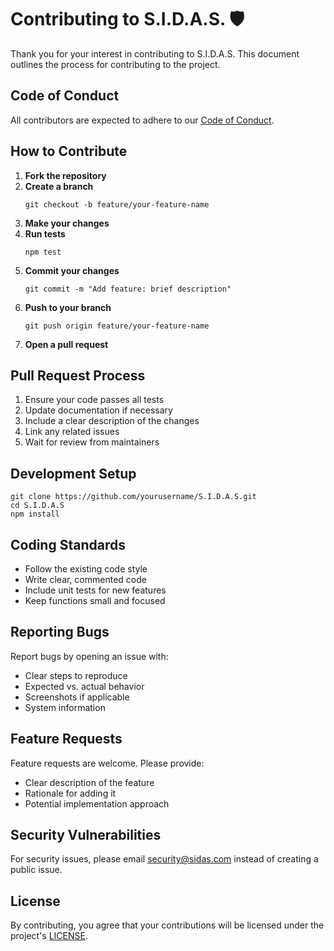 # Contributing to S.I.D.A.S. 🛡️

Thank you for your interest in contributing to S.I.D.A.S. This document outlines the process for contributing to the project.

## Code of Conduct

All contributors are expected to adhere to our [Code of Conduct](CODE_OF_CONDUCT.md).

## How to Contribute

1. **Fork the repository**
2. **Create a branch**
   ```
   git checkout -b feature/your-feature-name
   ```
3. **Make your changes**
4. **Run tests**
   ```
   npm test
   ```
5. **Commit your changes**
   ```
   git commit -m "Add feature: brief description"
   ```
6. **Push to your branch**
   ```
   git push origin feature/your-feature-name
   ```
7. **Open a pull request**

## Pull Request Process

1. Ensure your code passes all tests
2. Update documentation if necessary
3. Include a clear description of the changes
4. Link any related issues
5. Wait for review from maintainers

## Development Setup

```
git clone https://github.com/yourusername/S.I.D.A.S.git
cd S.I.D.A.S
npm install
```

## Coding Standards

- Follow the existing code style
- Write clear, commented code
- Include unit tests for new features
- Keep functions small and focused

## Reporting Bugs

Report bugs by opening an issue with:
- Clear steps to reproduce
- Expected vs. actual behavior
- Screenshots if applicable
- System information

## Feature Requests

Feature requests are welcome. Please provide:
- Clear description of the feature
- Rationale for adding it
- Potential implementation approach

## Security Vulnerabilities

For security issues, please email security@sidas.com instead of creating a public issue.

## License

By contributing, you agree that your contributions will be licensed under the project's [LICENSE](LICENSE).
